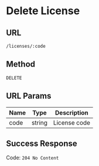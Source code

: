 # Delete License

## URL
`/licenses/:code`

## Method
`DELETE`

## URL Params
| Name | Type | Description |
| --- | --- | --- |
| code | string | License code |

## Success Response
Code: `204 No Content`